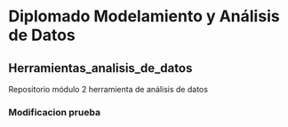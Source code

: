 # Diplomado Modelamiento y Análisis de Datos

## Herramientas_analisis_de_datos
Repositorio módulo 2 herramienta de análisis de datos

### Modificacion prueba